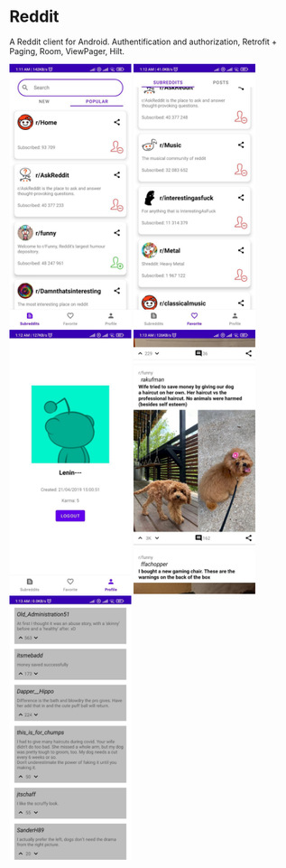 # Reddit
A Reddit client for Android. Authentification and authorization, Retrofit + Paging, Room, ViewPager, Hilt.

<img src="img/screenshot1.jpg" width="216" height="468"/> <img src="img/screenshot2.jpg" width="216" height="468"/> <img src="img/screenshot3.jpg" width="216" height="468"/> <img src="img/screenshot4.jpg" width="216" height="468"/> <img src="img/screenshot5.jpg" width="216" height="468"/>

